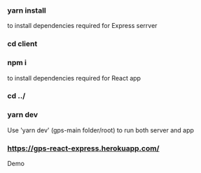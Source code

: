 ### yarn install
to install dependencies required for Express serrver

### cd client
### npm i
to install dependencies required for React app

### cd ../
### yarn dev
Use 'yarn dev' (gps-main folder/root) to run both server and app

### https://gps-react-express.herokuapp.com/
Demo
